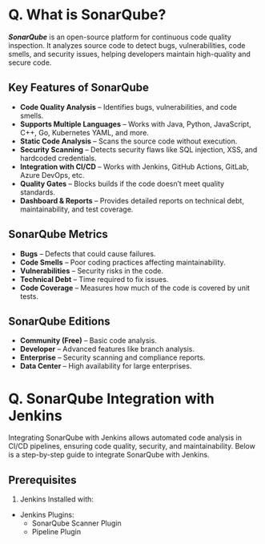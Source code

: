# Q. What is SonarQube?
***SonarQube*** is an open-source platform for continuous code quality inspection. It analyzes source code to detect bugs, vulnerabilities, code smells, and security issues, helping developers maintain high-quality and secure code.

## Key Features of SonarQube

- **Code Quality Analysis** – Identifies bugs, vulnerabilities, and code smells.  
- **Supports Multiple Languages** – Works with Java, Python, JavaScript, C++, Go, Kubernetes YAML, and more.  
- **Static Code Analysis** – Scans the source code without execution.  
- **Security Scanning** – Detects security flaws like SQL injection, XSS, and hardcoded credentials.  
- **Integration with CI/CD** – Works with Jenkins, GitHub Actions, GitLab, Azure DevOps, etc.  
- **Quality Gates** – Blocks builds if the code doesn’t meet quality standards.  
- **Dashboard & Reports** – Provides detailed reports on technical debt, maintainability, and test coverage.  

## SonarQube Metrics

- **Bugs** – Defects that could cause failures.  
- **Code Smells** – Poor coding practices affecting maintainability.  
- **Vulnerabilities** – Security risks in the code.  
- **Technical Debt** – Time required to fix issues.  
- **Code Coverage** – Measures how much of the code is covered by unit tests.  

## SonarQube Editions
- **Community (Free)** – Basic code analysis.
- **Developer** – Advanced features like branch analysis.
- **Enterprise** – Security scanning and compliance reports.
- **Data Center** – High availability for large enterprises.

# Q. SonarQube Integration with Jenkins
Integrating SonarQube with Jenkins allows automated code analysis in CI/CD pipelines, ensuring code quality, security, and maintainability. Below is a step-by-step guide to integrate SonarQube with Jenkins.

## Prerequisites
1. Jenkins Installed with:
- Jenkins Plugins:
  - SonarQube Scanner Plugin
  - Pipeline Plugin


